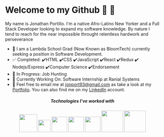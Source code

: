 # Welcome to my Github :wave: :wave:

My name is Jonathan Portillo. I'm a native Afro-Latino New Yorker and a Full Stack Developer looking to expand my software knowledge. By nature I tend to reach for the near impossible throught relentless hardwork and perseverance 

- :school_satchel: I am a Lambda School Grad (Now Known as BloomTech) currently seeking a position in Software Development.  
- :white_check_mark: Completed: :heavy_check_mark:HTML :heavy_check_mark:CSS :heavy_check_mark:JavaScript :heavy_check_mark:React :heavy_check_mark:Redux :heavy_check_mark: Nodejs/Express :heavy_check_mark:Computer Science :heavy_check_mark:Endorsement 
- :blue_book: In Progress: Job Hunting 
- :construction: Currently Working On: Software Internship at Ranial Systems
- :e-mail: Feel free to email me at jonport93@gmail.com as take a look at my [Portfolio](https://jonathanportillo.dev/). You can also find me on my [LinkedIn](https://www.linkedin.com/in/jonathanportillo93/) account.





<h5><p align="center">Technologies I've worked with</p></h5>
<p align="center"><img src="https://www.w3.org/html/logo/downloads/HTML5_1Color_Black.png" width="58"> <img src="https://seeklogo.com/images/C/css-3-logo-AF06D75231-seeklogo.com.png" width="40"> <img src="https://seeklogo.com/images/J/javascript-js-logo-2949701702-seeklogo.com.png" width="50"> <img src="https://seeklogo.com/images/R/react-logo-7B3CE81517-seeklogo.com.png" width="50"> <img src="https://raw.githubusercontent.com/reduxjs/redux/master/logo/logo.png" width="50"> <img src="https://nodejs.org/static/images/logos/nodejs-new-pantone-black.svg" width="70"> <img src="https://nodejs.org/static/images/logos/nodejs-new-pantone-black.svg" width="70"> </p> 

